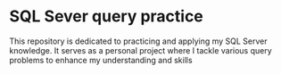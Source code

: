 # SQL Sever query  practice
 This repository is dedicated to practicing and applying my SQL Server knowledge. It serves as a personal project where I tackle various query problems to enhance my understanding and skills
